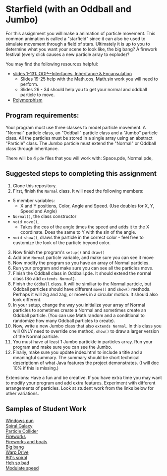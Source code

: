 Starfield (with an Oddball and Jumbo)
=========================
For this assignment you will make a animation of particle movement. This common animation is called a "starfield" since it can also be used to simulate movement through a field of stars. Ultimately it is up to you to determine what you want your scene to look like, the big bang? A firework festival (every click causes a new particle array to explode)?

You may find the following resources helpful:
  * [slides 1-131: OOP--Interfaces, Inheritance & Encapsulation](https://docs.google.com/presentation/d/1mje9jlDq-T4k5peyTMEPvVfN1L6qRRV8t2EhstQtakE/edit#slide=id.p1) 
    * Slides 19-25 help with the Math.cos, Math.sin work you will need to perform.
    * Slides 26 - 34 should help you to get your normal and oddball particle to move.
  * [Polymorphism](https://drive.google.com/open?id=17vmm80BUwHFesj3WLmd8hAwaaKt3N1vAZPrIx0T_RX8)
 
Program requirements:
---------------------
Your program must use three classes to model particle movement. A "Normal" particle class, an "Oddball" particle class and a "Jumbo" particle class. All the particles must be stored in a single array using an abstract "Particle" class. The Jumbo particle must extend the "Normal" or Oddball class through inheritance.

There will be 4 `pde` files that you will work with: Space.pde, Normal.pde, 


Suggested steps to completing this assignment
-----------------------------------
1. Clone this repository.
2. First, finish the `Normal` class. It will need the following members:
  * 5 member variables: 
    * X and Y positions, Color, Angle and Speed. (Use doubles for X, Y, Speed and Angle)
  * `Normal()`, the class constructor
  * `void move()`, 
    * Takes the cos of the angle times the speed and adds it to the X coordinate. Does the same to Y with the sin of the angle.
  * `void show()`, draws the particle in the correct color - feel free to customize the look of the particle beyond color.
3. Now finish the program's `setup()` and `draw()`
4. Add one `Normal` particle variable, and make sure you can see it move
5. Now modify the program so you have an array of Normal particles.
6. Run your program and make sure you can see all the particles move.
7. Finish the Oddball class in Oddball.pde. It should extend the normal class (So add `extends Normal`).
8. Finish the `Oddball` class. It will be similiar to the Normal particle, but Oddball particles should have different `move()` and `show()` methods. Perhaps it will zig and zag, or moves in a circular motion. It should also look different.
9. In your setup, change the way you initialize your array of Normal particles to sometimes create a Normal and sometimes create an Oddball particle. (You can use Math.random and a conditional to randomize how many Oddball particles to create).
13. Now, write a new Jumbo class that also `extends Normal`. In this class you will ONLY need to override one method, `show()` to draw a larger version of the Normal particle.
14. You must have at least 1 Jumbo partickle in particles array. Run your program and make sure you can see the Jumbo.
15. Finally, make sure you update index.html to include a title and a meaningful summary. The summary should be short technical descriptionn of what Java features the project demonstrates. (I will doc 10% if this is missing.)  

Extensions: Have a fun and be creative. If you have extra time you may want to modify your program and add extra features. Experiment with different arrangements of particles. Look at student work from the links below for other variations.



Samples of Student Work
-----------------------
[Windows pun](https://lawrencelowell.github.io/Starfield/)   
[Spiral Galaxy](https://btlsandwich.github.io/Starfield/)   
[Particle Collider](https://alngo1.github.io/Starfield/)   
[Fireworks](https://rowanmckereghan.github.io/Starfield/)   
[Fireworks and boats](https://jaydewong.github.io/Starfield/)   
[Big bang](https://callmecalvin808.github.io/Starfield/)   
[Warp Drive](https://chubbibunniomnomnom.github.io/Starfield/)   
[80's spiral](https://koooolk.github.io/Starfield/)   
[Heh so bad](https://emmab3.github.io/Starfield/)   
[Modulate speed](https://major-crimes.github.io/Starfield/)   

